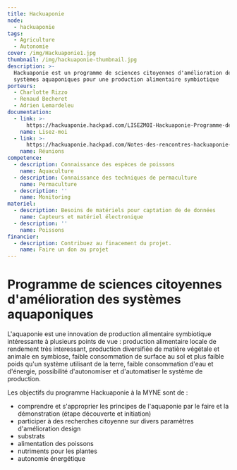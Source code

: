 ```yaml
---
title: Hackuaponie
node:
  - hackuaponie
tags:
  - Agriculture
  - Autonomie
cover: /img/Hackuaponie1.jpg
thumbnail: /img/hackuaponie-thumbnail.jpg
description: >-
  Hackuaponie est un programme de sciences citoyennes d'amélioration des
  systèmes aquaponiques pour une production alimentaire symbiotique
porteurs:
  - Charlotte Rizzo
  - Renaud Becheret
  - Adrien Lemardeleu
documentation:
  - link: >-
      https://hackuaponie.hackpad.com/LISEZMOI-Hackuaponie-Programme-de-sciences-citoyennes-damlioration-des-systmes-aquaponiques-SUyOKhCeKIW
    name: Lisez-moi
  - link: >-
      https://hackuaponie.hackpad.com/Notes-des-rencontres-hackuaponie-K0dkBqKCVNW
    name: Réunions
competence:
  - description: Connaissance des espèces de poissons
    name: Aquaculture
  - description: Connaissance des techniques de permaculture
    name: Permaculture
  - description: ''
    name: Monitoring
materiel:
  - description: Besoins de matériels pour captation de de données
    name: Capteurs et matériel électronique
  - description: ''
    name: Poissons
financier:
  - description: Contribuez au finacement du projet.
    name: Faire un don au projet
---
```


# Programme de sciences citoyennes d'amélioration des systèmes aquaponiques

L'aquaponie est une innovation de production alimentaire symbiotique intéressante à plusieurs points de vue :
production alimentaire locale de rendement très interessant,
production diversifiée de matière végétale et animale en symbiose,
faible consommation de surface au sol et plus faible poids qu'un système utilisant de la terre,
faible consommation d'eau et d'énergie,
possibilité d'autonomiser et d'automatiser le système de production.

Les objectifs du programme Hackuaponie à la MYNE sont de :

- comprendre et s'approprier les principes de l'aquaponie par le faire et la démonstration (étape découverte et initiation)
- participer à des recherches citoyenne sur divers paramètres d'amélioration
design
- substrats
- alimentation des poissons
- nutriments pour les plantes
- autonomie énergétique
